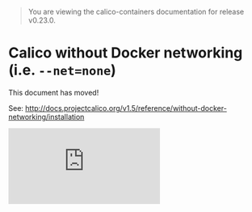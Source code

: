> You are viewing the calico-containers documentation for release v0.23.0.

# Calico without Docker networking (i.e. `--net=none`)

This document has moved!

See: http://docs.projectcalico.org/v1.5/reference/without-docker-networking/installation

[![Analytics](https://calico-ga-beacon.appspot.com/UA-52125893-3/calico-containers/docs/calico-with-docker/without-docker-networking/README.md?pixel)](https://github.com/igrigorik/ga-beacon)
